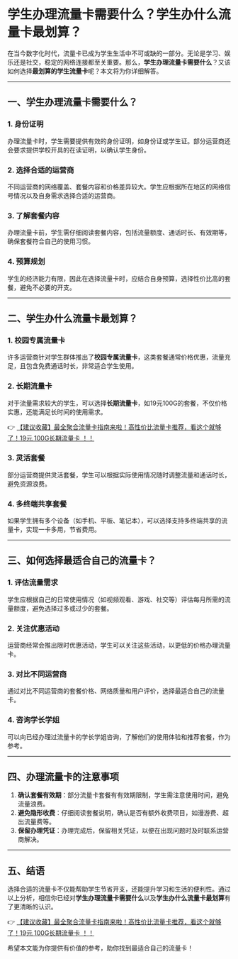 # 学生办理流量卡需要什么？学生办什么流量卡最划算？

在当今数字化时代，流量卡已成为学生生活中不可或缺的一部分。无论是学习、娱乐还是社交，稳定的网络连接都至关重要。那么，**学生办理流量卡需要什么**？又该如何选择**最划算的学生流量卡**呢？本文将为你详细解答。

---

## 一、学生办理流量卡需要什么？

### 1. **身份证明**
办理流量卡时，学生需要提供有效的身份证明，如身份证或学生证。部分运营商还会要求提供学校开具的在读证明，以确认学生身份。

### 2. **选择合适的运营商**
不同运营商的网络覆盖、套餐内容和价格差异较大。学生应根据所在地区的网络信号情况以及自身需求选择合适的运营商。

### 3. **了解套餐内容**
办理流量卡前，学生需仔细阅读套餐内容，包括流量额度、通话时长、有效期等，确保套餐符合自己的使用习惯。

### 4. **预算规划**
学生的经济能力有限，因此在选择流量卡时，应结合自身预算，选择性价比高的套餐，避免不必要的开支。

---

## 二、学生办什么流量卡最划算？

### 1. **校园专属流量卡**
许多运营商针对学生群体推出了**校园专属流量卡**，这类套餐通常价格优惠，流量充足，且包含免费通话时长，非常适合学生使用。

### 2. **长期流量卡**
对于流量需求较大的学生，可以选择**长期流量卡**，如19元100G的套餐，不仅价格实惠，还能满足长时间的使用需求。

👉 [【建议收藏】最全聚合流量卡指南来啦！高性价比流量卡推荐，看这个就够了！19元 100G长期流量卡 ！！](https://bit.ly/Liuliangka)

### 3. **灵活套餐**
部分运营商提供灵活套餐，学生可以根据实际使用情况随时调整流量和通话时长，避免资源浪费。

### 4. **多终端共享套餐**
如果学生拥有多个设备（如手机、平板、笔记本），可以选择支持多终端共享的流量卡，实现一卡多用，节省费用。

---

## 三、如何选择最适合自己的流量卡？

### 1. **评估流量需求**
学生应根据自己的日常使用情况（如视频观看、游戏、社交等）评估每月所需的流量额度，避免选择过多或过少的套餐。

### 2. **关注优惠活动**
运营商经常会推出限时优惠活动，学生可以关注这些活动，以更低的价格办理流量卡。

### 3. **对比不同运营商**
通过对比不同运营商的套餐价格、网络质量和用户评价，选择最适合自己的流量卡。

### 4. **咨询学长学姐**
可以向已经办理过流量卡的学长学姐咨询，了解他们的使用体验和推荐套餐，作为参考。

---

## 四、办理流量卡的注意事项

1. **确认套餐有效期**：部分流量卡套餐有有效期限制，学生需注意使用时间，避免流量浪费。
2. **避免隐形收费**：仔细阅读套餐说明，确认是否有额外收费项目，如漫游费、超出流量费等。
3. **保留办理凭证**：办理完成后，保留相关凭证，以便在出现问题时及时联系运营商解决。

---

## 五、结语

选择合适的流量卡不仅能帮助学生节省开支，还能提升学习和生活的便利性。通过以上分析，相信你已经对**学生办理流量卡需要什么**以及**学生办什么流量卡最划算**有了更清晰的认识。

👉 [【建议收藏】最全聚合流量卡指南来啦！高性价比流量卡推荐，看这个就够了！19元 100G长期流量卡 ！！](https://bit.ly/Liuliangka)

希望本文能为你提供有价值的参考，助你找到最适合自己的流量卡！